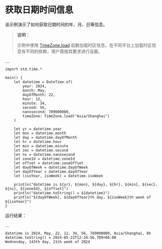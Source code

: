 
# 获取日期时间信息

该示例演示了如何获取日期时间的年、月、日等信息。

> **说明：**
> 
> 示例中使用 [TimeZone.load](https://docs.cangjie-lang.cn/docs/1.0.1/libs/std/time/time_package_api/time_package_classes.html#static-func-loadstring) 函数加载时区信息，在不同平台上加载时区信息有不同的依赖，用户需按其要求进行设置。
    
    __
    
    import std.time.*
    
    main() {
        let datetime = DateTime.of(
            year: 2024,
            month: May,
            dayOfMonth: 22,
            hour: 12,
            minute: 34,
            second: 56,
            nanosecond: 789000000,
            timeZone: TimeZone.load("Asia/Shanghai")
        )
    
        let yr = datetime.year
        let mon = datetime.month
        let day = datetime.dayOfMonth
        let hr = datetime.hour
        let min = datetime.minute
        let sec = datetime.second
        let ns = datetime.nanosecond
        let zoneId = datetime.zoneId
        let offset = datetime.zoneOffset
        let dayOfWeek = datetime.dayOfWeek
        let dayOfYear = datetime.dayOfYear
        let (isoYear, isoWeek) = datetime.isoWeek
    
        println("datetime is ${yr}, ${mon}, ${day}, ${hr}, ${min}, ${sec}, ${ns}, ${zoneId}, ${offset}")
        println("datetime.toString() = ${datetime}")
        println("${dayOfWeek}, ${dayOfYear}th day, ${isoWeek}th week of ${isoYear}")
    }
    
运行结果：
    
    __
    
    datetime is 2024, May, 22, 12, 34, 56, 789000000, Asia/Shanghai, 8h
    datetime.toString() = 2024-05-22T12:34:56.789+08:00
    Wednesday, 143th day, 21th week of 2024